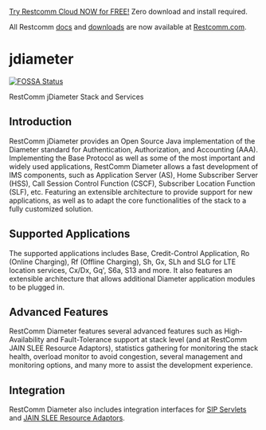 
[Try Restcomm Cloud NOW for FREE!](https://www.restcomm.com/sign-up/) Zero download and install required.


All Restcomm [docs](https://www.restcomm.com/docs/) and [downloads](https://www.restcomm.com/downloads/) are now available at [Restcomm.com](https://www.restcomm.com).



# jdiameter
[![FOSSA Status](https://app.fossa.io/api/projects/git%2Bhttps%3A%2F%2Fgithub.com%2FRestComm%2Fjdiameter.svg?type=shield)](https://app.fossa.io/projects/git%2Bhttps%3A%2F%2Fgithub.com%2FRestComm%2Fjdiameter?ref=badge_shield)

RestComm jDiameter Stack and Services

## Introduction

RestComm jDiameter provides an Open Source Java implementation of the Diameter standard for Authentication, Authorization, and Accounting (AAA). Implementing the Base Protocol as well as some of the most important and widely used applications, RestComm Diameter allows a fast development of IMS components, such as Application Server (AS), Home Subscriber Server (HSS), Call Session Control Function (CSCF), Subscriber Location Function (SLF), etc. Featuring an extensible architecture to provide support for new applications, as well as to adapt the core functionalities of the stack to a fully customized solution.

## Supported Applications

The supported applications includes Base, Credit-Control Application, Ro (Online Charging), Rf (Offline Charging), Sh, Gx, SLh and SLG for LTE location services, Cx/Dx, Gq', S6a, S13 and more. It also features an extensible architecture that allows additional Diameter application modules to be plugged in.

## Advanced Features

RestComm Diameter features several advanced features such as High-Availability and Fault-Tolerance support at stack level (and at RestComm JAIN SLEE Resource Adaptors), statistics gathering for monitoring the stack health, overload monitor to avoid congestion, several management and monitoring options, and many more to assist the development experience.

## Integration

RestComm Diameter also includes integration interfaces for [SIP Servlets](https://github.com/RestComm/sip-servlets) and [JAIN SLEE Resource Adaptors](https://github.com/RestComm/jain-slee.diameter).
